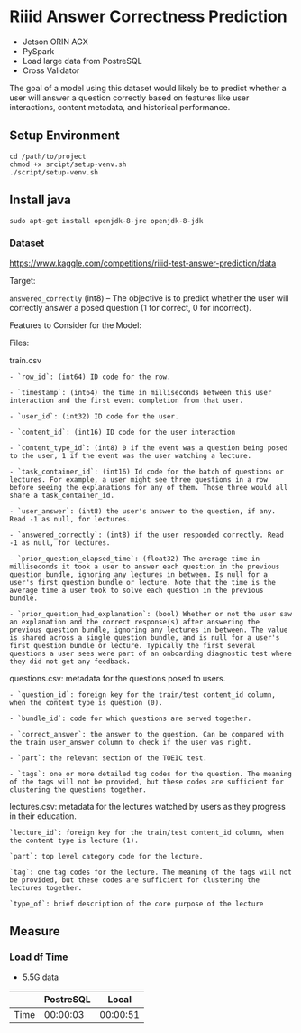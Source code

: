 # Riiid Answer Correctness Prediction

- Jetson ORIN AGX
- PySpark
- Load large data from PostreSQL
- Cross Validator

The goal of a model using this dataset would likely be to predict whether a user will answer a question correctly based on features like user interactions, content metadata, and historical performance.

## Setup Environment 

```
cd /path/to/project
chmod +x srcipt/setup-venv.sh
./script/setup-venv.sh
```

## Install java

```
sudo apt-get install openjdk-8-jre openjdk-8-jdk
```

### Dataset

https://www.kaggle.com/competitions/riiid-test-answer-prediction/data

Target:

  `answered_correctly` (int8) – The objective is to predict whether the user will correctly answer a posed question (1 for correct, 0 for incorrect).

Features to Consider for the Model:

  Files: 
  
  train.csv

    - `row_id`: (int64) ID code for the row.

    - `timestamp`: (int64) the time in milliseconds between this user interaction and the first event completion from that user.

    - `user_id`: (int32) ID code for the user.

    - `content_id`: (int16) ID code for the user interaction

    - `content_type_id`: (int8) 0 if the event was a question being posed to the user, 1 if the event was the user watching a lecture.

    - `task_container_id`: (int16) Id code for the batch of questions or lectures. For example, a user might see three questions in a row before seeing the explanations for any of them. Those three would all share a task_container_id.

    - `user_answer`: (int8) the user's answer to the question, if any. Read -1 as null, for lectures.

    - `answered_correctly`: (int8) if the user responded correctly. Read -1 as null, for lectures.

    - `prior_question_elapsed_time`: (float32) The average time in milliseconds it took a user to answer each question in the previous question bundle, ignoring any lectures in between. Is null for a user's first question bundle or lecture. Note that the time is the average time a user took to solve each question in the previous bundle.

    - `prior_question_had_explanation`: (bool) Whether or not the user saw an explanation and the correct response(s) after answering the previous question bundle, ignoring any lectures in between. The value is shared across a single question bundle, and is null for a user's first question bundle or lecture. Typically the first several questions a user sees were part of an onboarding diagnostic test where they did not get any feedback.

  questions.csv: metadata for the questions posed to users.

    - `question_id`: foreign key for the train/test content_id column, when the content type is question (0).

    - `bundle_id`: code for which questions are served together.

    - `correct_answer`: the answer to the question. Can be compared with the train user_answer column to check if the user was right.

    - `part`: the relevant section of the TOEIC test.

    - `tags`: one or more detailed tag codes for the question. The meaning of the tags will not be provided, but these codes are sufficient for clustering the questions together.

  lectures.csv: metadata for the lectures watched by users as they progress in their education.

    `lecture_id`: foreign key for the train/test content_id column, when the content type is lecture (1).

    `part`: top level category code for the lecture.

    `tag`: one tag codes for the lecture. The meaning of the tags will not be provided, but these codes are sufficient for clustering the lectures together.

    `type_of`: brief description of the core purpose of the lecture

## Measure 

### Load df Time

- 5.5G data

|  | PostreSQL  | Local |
|-------------| ------------- | ------------- |
| Time | 00:00:03 | 00:00:51  |
